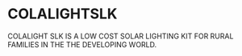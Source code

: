 COLALIGHTSLK
============

COLALIGHT SLK IS A LOW COST SOLAR LIGHTING KIT FOR RURAL FAMILIES IN THE THE DEVELOPING WORLD.
